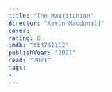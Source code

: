 ```yaml
---
title: "The Mauritanian"
director: "Kevin Macdonald"
cover: 
rating: 8
imdb: "tt4761112"
publishYear: "2021"
read: "2021"
tags:
- 
---
```

